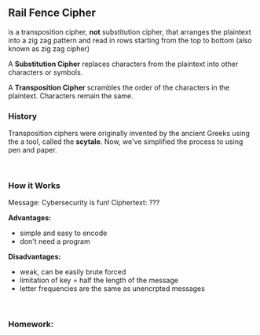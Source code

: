 ## **Rail Fence Cipher**
is a transposition cipher, **not** substitution cipher, that arranges the plaintext into a zig zag pattern and read in rows starting from the top to bottom (also known as zig zag cipher)  

A **Substitution Cipher** replaces characters from the plaintext into other characters or symbols.

A **Transposition Cipher** scrambles the order of the characters in the plaintext. Characters remain the same.
<br>

### **History**
Transposition ciphers were originally invented by the ancient Greeks using the a tool, called the **scytale**.
Now, we've simplified the process to using pen and paper.


<!-- image -->

<br>

### **How it Works** 

Message: Cybersecurity is fun!
Ciphertext: ???



**Advantages:**  
- simple and easy to encode
- don't need a program

**Disadvantages:**
- weak, can be easily brute forced
- limitation of key = half the length of the message
- letter frequencies are the same as unencrpted messages

<!-- **Encode** 

**Decode** -->

<!-- insert demo here too(?) -->
<br>

### **Homework:**
